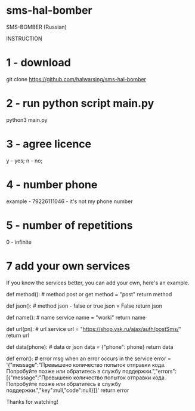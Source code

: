 # sms-hal-bomber
SMS-BOMBER (Russian)

INSTRUCTION

# 1 - download
git clone https://github.com/halwarsing/sms-hal-bomber

# 2 - run python script main.py
python3 main.py

# 3 - agree licence
y - yes;
n - no;

# 4 - number phone
example - 79226111046 - it's not my phone number

# 5 - number of repetitions
0 - infinite

# 7 add your own services
If you know the services better, you can add your own, here's an example.

def method(): # method post or get
        method = "post"
        return method

def json(): # method json - false or true
        json = False
        return json

def name(): # name service
        name = "worki"
        return name

def url(pn): # url service
        url = "https://shop.vsk.ru/ajax/auth/postSms/"
        return url

def data(phone): # data or json
        data = {"phone": phone}
        return data

def error(): # error msg when an error occurs in the service
        error = '{"message":"Превышено количество попыток отправки кода. Попробуйте позже или обратитесь в службу поддержки.","errors":[{"message":"Превышено количество попыток отправки кода. Попробуйте позже или обратитесь в службу поддержки.","key":null,"code":null}]}'
        return error

Thanks for watching!
